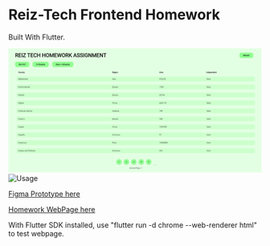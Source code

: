 # Reiz-Tech Frontend Homework
Built With Flutter.

![alt text](https://github.com/jolistic/Reiz-Tech-Front-end-HW/blob/main/FrontEndSS.png?raw=true)
![Usage](https://user-images.githubusercontent.com/55021839/179079226-81feab4b-207e-40c1-a0dd-e570e6972e34.gif)


[Figma Prototype here](https://www.figma.com/proto/hcl3iQ80KAOoYX6Nd6TEn2/ReizTech-Homework-Assignment?page-id=0%3A1&node-id=2%3A35&viewport=-625%2C469%2C0.62&scaling=contain&starting-point-node-id=2%3A35)  

[Homework WebPage here](https://www.reiz-tech-homework.web.app)

With Flutter SDK installed, use "flutter run -d chrome --web-renderer html" to test webpage.
